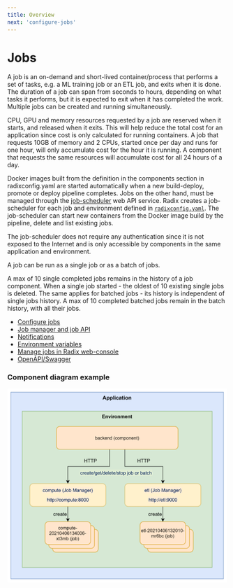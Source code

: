 ```yaml
---
title: Overview
next: 'configure-jobs'
---
```


# Jobs

A job is an on-demand and short-lived container/process that performs a set of tasks, e.g. a ML training job or an ETL job, and exits when it is done.
The duration of a job can span from seconds to hours, depending on what tasks it performs, but it is expected to exit when it has completed the work. Multiple jobs can be created and running simultaneously.

CPU, GPU and memory resources requested by a job are reserved when it starts, and released when it exits. This will help reduce the total cost for an application since cost is only calculated for running containers. A job that requests 10GB of memory and 2 CPUs, started once per day and runs for one hour, will only accumulate cost for the hour it is running. A component that requests the same resources will accumulate cost for all 24 hours of a day.

Docker images built from the definition in the components section in radixconfig.yaml are started automatically when a new build-deploy, promote or deploy pipeline completes. Jobs on the other hand, must be managed through the [job-scheduler](/docs/guides/jobs/job-manager-and-job-api.md) web API service. Radix creates a job-scheduler for each job and environment defined in [`radixconfig.yaml`](/docs/radix-config/index.md). The job-scheduler can start new containers from the Docker image build by the pipeline, delete and list existing jobs.

The job-scheduler does not require any authentication since it is not exposed to the Internet and is only accessible by components in the same application and environment.

A job can be run as a single job or as a batch of jobs.

A max of 10 single completed jobs remains in the history of a job component. When a single job started - the oldest of 10 existing single jobs is deleted. The same applies for batched jobs - its history is independent of single jobs history. A max of 10 completed batched jobs remain in the batch history, with all their jobs.

* [Configure jobs](./configure-jobs.md)
* [Job manager and job API](./job-manager-and-job-api.md)
* [Notifications](./notifications.md)
* [Environment variables](./environment-variables.md)
* [Manage jobs in Radix web-console](./jobs-in-web-console.md)
* [OpenAPI/Swagger](./openapi-swagger.md)

 
### Component diagram example

![Diagram of jobs and job-scheduler](./job-scheduler-diagram.png "Job Manager overview")

